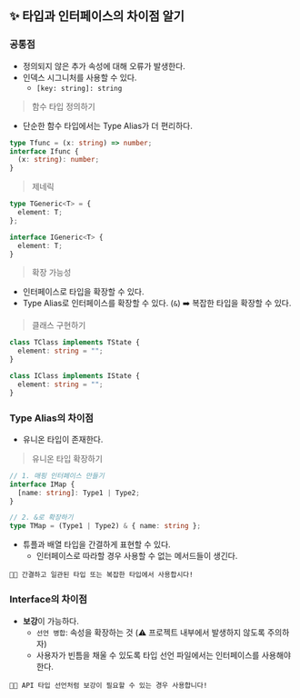 ## ✨ 타입과 인터페이스의 차이점 알기

### 공통점

- 정의되지 않은 추가 속성에 대해 오류가 발생한다.
- 인덱스 시그니처를 사용할 수 있다.
  - `[key: string]: string`

> 함수 타입 정의하기

- 단순한 함수 타입에서는 Type Alias가 더 편리하다.

```ts
type Tfunc = (x: string) => number;
interface Ifunc {
  (x: string): number;
}
```

> 제네릭

```ts
type TGeneric<T> = {
  element: T;
};

interface IGeneric<T> {
  element: T;
}
```

> 확장 가능성

- 인터페이스로 타입을 확장할 수 있다.
- Type Alias로 인터페이스를 확장할 수 있다. (`&`) ➡️ 복잡한 타입을 확장할 수 있다.

> 클래스 구현하기

```ts
class TClass implements TState {
  element: string = "";
}

class IClass implements IState {
  element: string = "";
}
```

### Type Alias의 차이점

- 유니온 타입이 존재한다.

> 유니온 타입 확장하기

```ts
// 1. 매핑 인터페이스 만들기
interface IMap {
  [name: string]: Type1 | Type2;
}

// 2. &로 확장하기
type TMap = (Type1 | Type2) & { name: string };
```

- 튜플과 배열 타입을 간결하게 표현할 수 있다.
  - 인터페이스로 따라할 경우 사용할 수 없는 메서드들이 생긴다.

```
👩‍🏫 간결하고 일관된 타입 또는 복잡한 타입에서 사용합시다!
```

### Interface의 차이점

- **보강**이 가능하다.
  - `선언 병합`: 속성을 확장하는 것 (⚠️ 프로젝트 내부에서 발생하지 않도록 주의하자)
  - 사용자가 빈틈을 채울 수 있도록 타입 선언 파일에서는 인터페이스를 사용해야 한다.

```
👩‍🏫 API 타입 선언처럼 보강이 필요할 수 있는 경우 사용합니다!
```

